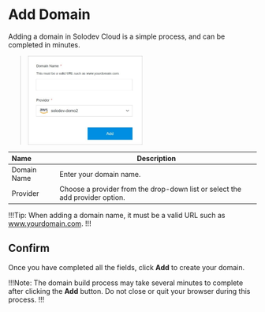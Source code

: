 # Add Domain

Adding a domain in Solodev Cloud is a simple process, and can be completed in minutes.

><img src="../../../images/adddomain.jpg" alt="adddomain" style="width: 50%; display: block"></a>

**Name** | **Description** 
:--- | ---
Domain Name | Enter your domain name.
Provider | Choose a provider from the drop-down list or select the add provider option.

!!!Tip:
When adding a domain name, it must be a valid URL such as www.yourdomain.com. 
!!!

## Confirm

Once you have completed all the fields, click **Add** to create your domain.

!!!Note:
The domain build process may take several minutes to complete after clicking the **Add** button. Do not close or quit your browser during this process.
!!!

